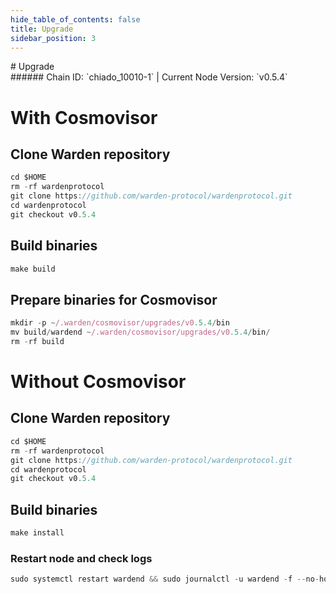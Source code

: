 ```yaml
---
hide_table_of_contents: false
title: Upgrade
sidebar_position: 3
---
```


<div class="h1-with-icon icon-warden">
# Upgrade
</div>
###### Chain ID: `chiado_10010-1` | Current Node Version: `v0.5.4`

# With Cosmovisor
## Clone Warden repository
```js
cd $HOME
rm -rf wardenprotocol
git clone https://github.com/warden-protocol/wardenprotocol.git
cd wardenprotocol
git checkout v0.5.4
 ```

## Build binaries
```js
make build
 ```

## Prepare binaries for Cosmovisor
```js
mkdir -p ~/.warden/cosmovisor/upgrades/v0.5.4/bin
mv build/wardend ~/.warden/cosmovisor/upgrades/v0.5.4/bin/
rm -rf build
```

# Without Cosmovisor
## Clone Warden repository
```js
cd $HOME
rm -rf wardenprotocol
git clone https://github.com/warden-protocol/wardenprotocol.git
cd wardenprotocol
git checkout v0.5.4
 ```

## Build binaries
```js
make install
 ```

### Restart node and check logs
```js
sudo systemctl restart wardend && sudo journalctl -u wardend -f --no-hostname -o cat
```
